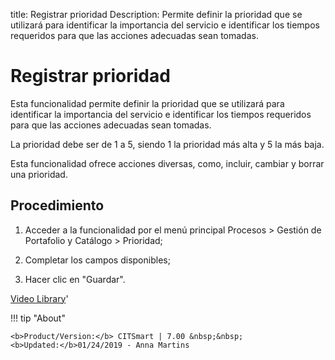 title: Registrar prioridad
Description: Permite definir la prioridad que se utilizará para identificar la importancia del servicio e identificar los tiempos requeridos para que las acciones adecuadas sean tomadas.
# Registrar prioridad

Esta funcionalidad permite definir la prioridad que se utilizará para
identificar la importancia del servicio e identificar los tiempos requeridos
para que las acciones adecuadas sean tomadas.

La prioridad debe ser de 1 a 5, siendo 1 la prioridad más alta y 5 la más baja.

Esta funcionalidad ofrece acciones diversas, como, incluir, cambiar y borrar una
prioridad.

Procedimiento
-----------------

1.  Acceder a la funcionalidad por el menú principal Procesos \> Gestión de
    Portafolio y Catálogo \> Prioridad;

2.  Completar los campos disponibles;

3.  Hacer clic en "Guardar".




<i class='fa fa-youtube-play  fa-2x' style='color:#97ce17;vertical-align: middle;'> </i> [Video Library](https://www.youtube.com/playlist?list=PLB5qK2uzf2ROUXdrTeH-_n6tXmG4oPtoz)'

!!! tip "About"

    <b>Product/Version:</b> CITSmart | 7.00 &nbsp;&nbsp;
    <b>Updated:</b>01/24/2019 - Anna Martins

